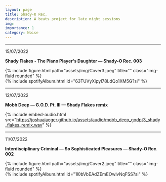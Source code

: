 ```yaml
---
layout: page
title: Shady-O Rec.
description: A beats project for late night sessions
img:
importance: 1
category: Noise
---
```

***
15/07/2022

**Shady Flakes - The Piano Player's Daughter — Shady-O Rec. 003**

<div class="row justify-content-sm-">
    <div class="col-sm-6 mt-3 mt-md-0">
        {% include figure.html path="assets/img/Cover3.jpeg" title="" class="img-fluid rounded" %}
    </div>
    <div class="col-sm-6 mt-3 mt-md-0">
        {% include spotifyAlbum.html id="63TUVyXipyl78LdQo1XM5G?si" %}
    </div>
</div>

***
12/07/2022

**Mobb Deep — G.O.D. Pt. III — Shady Flakes remix**


{% include embed-audio.html src="https://joshuajaeger.github.io/assets/audio/mobb_deep_godpt3_shady_flakes_remix.wav" %}

***

11/07/2022

**Interdisciplinary Criminal — So Sophisticated Pleasures — Shady-O Rec. 002**

<div class="row justify-content-sm-">
    <div class="col-sm-6 mt-3 mt-md-0">
        {% include figure.html path="assets/img/Cover2.jpeg" title="" class="img-fluid rounded" %}
    </div>
    <div class="col-sm-6 mt-3 mt-md-0">
        {% include spotifyAlbum.html id="1l0bVbEAdZEmEOwivNqFSS?si" %}
    </div>
</div>






